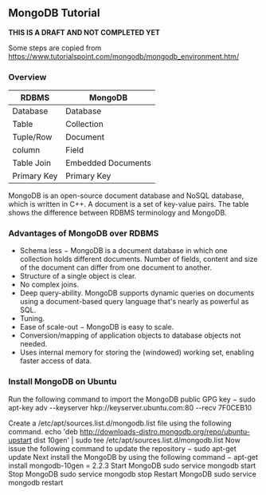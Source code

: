 
## MongoDB Tutorial

**THIS IS A DRAFT AND NOT COMPLETED YET**

Some steps are copied from <https://www.tutorialspoint.com/mongodb/mongodb_environment.htm/>


### Overview

| RDBMS      | MongoDB | 
| -----------| -------- |
| Database   | Database | 
| Table      | Collection|
| Tuple/Row  | Document |
| column     | Field    |
| Table Join | Embedded Documents|
| Primary Key| Primary Key| 
    
MongoDB is an open-source document database and NoSQL database, which is written in C++. A document is a set of key-value pairs. The table shows the difference between RDBMS terminology and MongoDB.
 
 

### Advantages of MongoDB over RDBMS 

* Schema less − MongoDB is a document database in which one collection holds different documents. Number of fields, content and size of the document can differ from one document to another.
* Structure of a single object is clear.
* No complex joins.
* Deep query-ability. MongoDB supports dynamic queries on documents using a document-based query language that's nearly as powerful as SQL.
* Tuning.
* Ease of scale-out − MongoDB is easy to scale.
* Conversion/mapping of application objects to database objects not needed.
* Uses internal memory for storing the (windowed) working set, enabling faster access of data.

### Install MongoDB on Ubuntu

Run the following command to import the MongoDB public GPG key −
    sudo apt-key adv --keyserver hkp://keyserver.ubuntu.com:80 --recv 7F0CEB10
    
 
Create a /etc/apt/sources.list.d/mongodb.list file using the following command.
    echo 'deb http://downloads-distro.mongodb.org/repo/ubuntu-upstart dist 10gen' | sudo tee /etc/apt/sources.list.d/mongodb.list
Now issue the following command to update the repository −
    sudo apt-get update
Next install the MongoDB by using the following command −
    apt-get install mongodb-10gen = 2.2.3
Start MongoDB
    sudo service mongodb start
Stop MongoDB
    sudo service mongodb stop
Restart MongoDB
    sudo service mongodb restart
  
